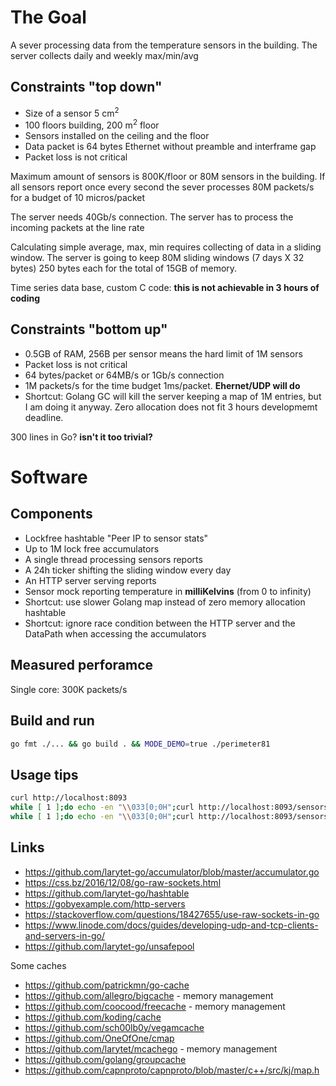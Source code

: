 

# The Goal

A sever processing data from the temperature sensors in the building.
The server collects daily and weekly max/min/avg

## Constraints "top down"

* Size of a sensor 5 cm<sup>2</sup>
* 100 floors building, 200 m<sup>2</sup> floor
* Sensors installed on the ceiling and the floor 
* Data packet is 64 bytes Ethernet without preamble and interframe gap
* Packet loss is not critical

Maximum amount of sensors is 800K/floor or 80M sensors in the building.
If all sensors report once every second the sever processes 80M packets/s for a budget of 10 micros/packet

The server needs 40Gb/s connection. The server has to process the incoming packets at the line rate 

Calculating simple average, max, min requires collecting of data in a sliding window. 
The server is going to keep 80M sliding windows (7 days X 32 bytes) 250 bytes each for the total of 15GB of memory. 

Time series data base, custom C code: **this is not achievable in 3 hours of coding**

## Constraints "bottom up"

* 0.5GB of RAM, 256B per sensor means the hard limit of 1M sensors
* Packet loss is not critical
* 64 bytes/packet or 64MB/s or 1Gb/s connection
* 1M packets/s for the time budget 1ms/packet. **Ehernet/UDP will do**
* Shortcut: Golang GC will kill the server keeping a map of 1M entries, but I am doing it anyway. Zero allocation does not fit 3 hours developmemt deadline.

300 lines in Go? **isn't it too trivial?**

# Software 

## Components

* Lockfree hashtable "Peer IP to sensor stats"
* Up to 1M lock free accumulators
* A single thread processing sensors reports
* A 24h ticker shifting the sliding window every day
* An HTTP server serving reports
* Sensor mock reporting temperature in **milliKelvins** (from 0 to infinity)
* Shortcut: use slower Golang map instead of zero memory allocation hashtable
* Shortcut: ignore race condition between the HTTP server and the DataPath when accessing the accumulators

## Measured perforamce 

Single core: 300K packets/s 


## Build and run

```sh
go fmt ./... && go build . && MODE_DEMO=true ./perimeter81
```

## Usage tips

```sh
curl http://localhost:8093
while [ 1 ];do echo -en "\\033[0;0H";curl http://localhost:8093/sensorsweekly;sleep 0.2;done;
while [ 1 ];do echo -en "\\033[0;0H";curl http://localhost:8093/sensorsdaily;sleep 0.2;done;
```

## Links

* https://github.com/larytet-go/accumulator/blob/master/accumulator.go
* https://css.bz/2016/12/08/go-raw-sockets.html
* https://github.com/larytet-go/hashtable
* https://gobyexample.com/http-servers
* https://stackoverflow.com/questions/18427655/use-raw-sockets-in-go
* https://www.linode.com/docs/guides/developing-udp-and-tcp-clients-and-servers-in-go/
* https://github.com/larytet-go/unsafepool

Some caches

* https://github.com/patrickmn/go-cache
* https://github.com/allegro/bigcache - memory management
* https://github.com/coocood/freecache  - memory management
* https://github.com/koding/cache
* https://github.com/sch00lb0y/vegamcache
* https://github.com/OneOfOne/cmap
* https://github.com/larytet/mcachego - memory management
* https://github.com/golang/groupcache
* https://github.com/capnproto/capnproto/blob/master/c++/src/kj/map.h